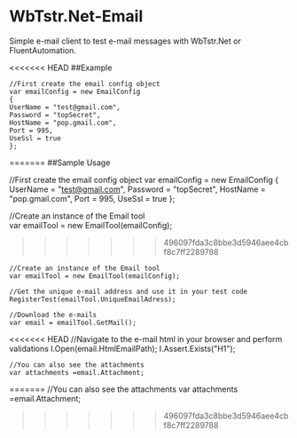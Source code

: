 # WbTstr.Net-Email
Simple e-mail client to test e-mail messages with WbTstr.Net or FluentAutomation.

<<<<<<< HEAD
##Example
            
    //First create the email config object
	var emailConfig = new EmailConfig
	{
	UserName = "test@gmail.com",
	Password = "topSecret",
	HostName = "pop.gmail.com",
	Port = 995,
	UseSsl = true
	};
=======
##Sample Usage

//First create the email config object
var emailConfig = new EmailConfig
            {
                UserName = "test@gmail.com",
                Password = "topSecret",
                HostName = "pop.gmail.com",
                Port = 995,
                UseSsl = true
            };

//Create an instance of the Email tool            
var emailTool = new EmailTool(emailConfig);
>>>>>>> 496097fda3c8bbe3d5946aee4cbf8c7ff2289788

	//Create an instance of the Email tool
	var emailTool = new EmailTool(emailConfig);

	//Get the unique e-mail address and use it in your test code
	RegisterTest(emailTool.UniqueEmailAdress);

	//Download the e-mails
	var email = emailTool.GetMail();

<<<<<<< HEAD
	//Navigate to the e-mail html in your browser and perform validations
	I.Open(email.HtmlEmailPath);
	I.Assert.Exists("H1");
	
	//You can also see the attachments
	var attachments =email.Attachment;
=======
//You can also see the attachments
var attachments =email.Attachment;
>>>>>>> 496097fda3c8bbe3d5946aee4cbf8c7ff2289788
